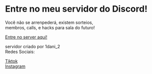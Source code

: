 <!DOCTYPE html>
<html lang="en">
<head>
    <meta name="google-site-verification" content="Zxo7T1SEs_34flZ5worBkjaUjMi3l_Wk0LjPOdcwrcE" />
    <meta charset="UTF-8">
    <meta name="viewport" content="width=device-width, initial-scale=1.0">
    <title>Document</title>
    <link rel="stylesheet" href="tiv1.css">
</head>
<body>
    <h1>Entre no meu servidor do Discord!</h1>
    <p>Você não se arrenpederá, existem sorteios,<br>membros, calls, e hacks para sala do futuro!</p>
    <a href="https://discord.gg/bwJA6s6F47" target="_blank">Entre no server aqui!</a>
    <p>servidor criado por 1dani_2<br>Redes Sociais:</p>
    <a href="https://www.tiktok.com/@corte_oloko?_t=ZM-8yzE8vbTU1w&_r=1">Tiktok</a><br>
    <a href="https://www.instagram.com/daniel_gk638/profilecard/?igsh=MTR5bGNhMjl2a2Rncw==">Instagram</a>
</body>
</html>
